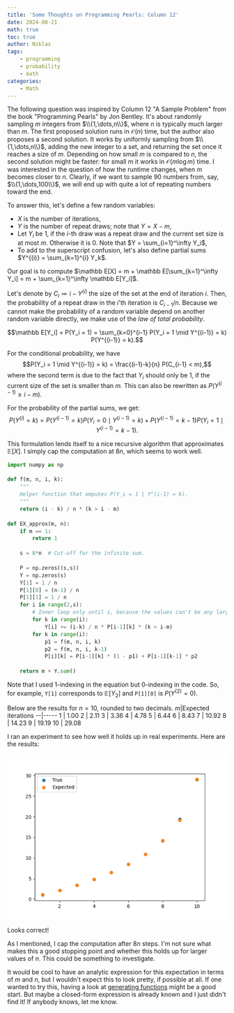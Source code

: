 ```yaml
---
title: 'Some Thoughts on Programming Pearls: Column 12'
date: 2024-08-21
math: true
toc: true
author: Niklas
tags:
    - programming
    - probability
    - math
categories:
    - Math
---
```


The following question was inspired by Column 12 "A Sample Problem" from the book "Programming Pearls" by Jon Bentley. It's about randomly sampling $m$ integers from $\\{1,\dots,n\\}$, where $n$ is typically much larger than $m$. The first proposed solution runs in $\mathcal O(n)$ time, but the author also proposes a second solution. It works by uniformly sampling from $\\{1,\dots,n\\}$, adding the new integer to a set, and returning the set once it reaches a size of $m$.
Depending on how small $m$ is compared to $n$, the second solution might be faster: for small $m$ it works in $\mathcal O(m \log m)$ time. I was interested in the question of how the runtime changes, when $m$ becomes closer to $n$. Clearly, if we want to sample $90$ numbers from, say, $\\{1,\dots,100\\}$, we will end up with quite a lot of repeating numbers toward the end.

To answer this, let's define a few random variables:
* $X$ is the number of iterations,
* $Y$ is the number of repeat draws; note that $Y = X - m$,
* Let $Y_i$ be $1$, if the $i$-th draw was a repeat draw and the current set size is at most $m$. Otherwise it is $0$. Note that $Y = \sum_{i=1}^\infty Y_i$,
* To add to the superscript confusion, let's also define partial sums $Y^{(i)} = \sum_{k=1}^{i} Y_k$.

Our goal is to compute $\mathbb E[X] = m + \mathbb E[\sum_{k=1}^\infty Y_i] = m + \sum_{k=1}^\infty \mathbb E[Y_i]$.

Let's denote by $C_i \coloneqq i - Y^{(i)}$ the size of the set at the end of iteration $i$.
Then, the probability of a repeat draw in the $i$'th iteration is $C_{i-1}/n$. Because we cannot make the probability of a random variable depend on another random variable directly, we make use of the *law of total probability*.

$$\mathbb E[Y_i] = P(Y_i = 1) = \sum_{k=0}^{i-1} P(Y_i = 1 \mid Y^{(i-1)} = k) P(Y^{(i-1)} = k).$$

For the conditional probability, we have
$$P(Y_i = 1 \mid Y^{(i-1)} = k) = \frac{(i-1)-k}{n} P(C_{i-1} < m),$$
where the second term is due to the fact that $Y_i$ should only be $1$, if the current size of the set is smaller than $m$. This can also be rewritten as $P(Y^{(i-1)} \geq i-m)$.

For the probability of the partial sums, we get:
$$P(Y^{(i)} = k) = P(Y^{(i-1)} = k) P(Y_i = 0 \mid Y^{(i-1)} = k) + P(Y^{(i-1)} = k-1) P(Y_i = 1 \mid Y^{(i-1)} = k-1).$$

This formulation lends itself to a nice recursive algorithm that approximates $\mathbb E[X]$. I simply cap the computation at $8n$, which seems to work well.

```python
import numpy as np

def f(m, n, i, k):
    """
    Helper function that omputes P(Y_i = 1 | Y^(i-1) = k).
    """
    return (i - k) / n * (k > i - m)

def EX_approx(m, n):
    if m == 1:
        return 1

    s = 8*n  # Cut-off for the infinite sum.
    
    P = np.zeros((s,s))
    Y = np.zeros(s)
    Y[1] = 1 / n
    P[1][0] = (n-1) / n
    P[1][1] = 1 / n
    for i in range(2,s):
        # Inner loop only until i, because the values can't be any larger.
        for k in range(i):
            Y[i] += (i-k) / n * P[i-1][k] * (k > i-m)
        for k in range(i):
            p1 = f(m, n, i, k)
            p2 = f(m, n, i, k-1)
            P[i][k] = P[i-1][k] * (1 - p1) + P[i-1][k-1] * p2
    
    return m + Y.sum()
```

Note that I used 1-indexing in the equation but 0-indexing in the code. So, for example, `Y[1]` corresponds to $\mathbb E[Y_2]$ and `P[1][0]` is $P(Y^{(2)} = 0)$.

Below are the results for $n = 10$, rounded to two decimals.
$m$|Expected iterations
--|-----
1 | 1.00
2 | 2.11
3 | 3.36
4 | 4.78
5 | 6.44
6 | 8.43
7 | 10.92
8 | 14.23
9 | 19.19
10 | 29.08

I ran an experiment to see how well it holds up in real experiments. Here are the results:

![](plot.png)

Looks correct!

As I mentioned, I cap the computation after $8n$ steps. I'm not sure what makes this a good stopping point and whether this holds up for larger values of $n$. This could be something to investigate.

It would be cool to have an analytic expression for this expectation in terms of $m$ and $n$, but I wouldn't expect this to look pretty, if possible at all. If one wanted to try this, having a look at [generating functions](https://en.wikipedia.org/wiki/Generating_function) might be a good start. But maybe a closed-form expression is already known and I just didn't find it! If anybody knows, let me know.